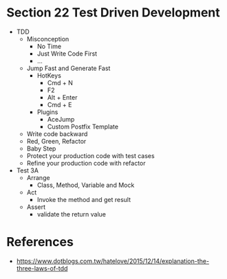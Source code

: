 # Section 22 Test Driven Development
* TDD
  * Misconception
    * No Time
    * Just Write Code First
    * ...
  * Jump Fast and Generate Fast
    * HotKeys
      * Cmd + N
      * F2
      * Alt + Enter
      * Cmd + E
    * Plugins
      * AceJump
      * Custom Postfix Template
  * Write code backward
  * Red, Green, Refactor
  * Baby Step
  * Protect your production code with test cases
  * Refine your production code with refactor
* Test 3A
  * Arrange
    * Class, Method, Variable and Mock
  * Act
    * Invoke the method and get result
  * Assert
    * validate the return value
    
# References
* https://www.dotblogs.com.tw/hatelove/2015/12/14/explanation-the-three-laws-of-tdd
